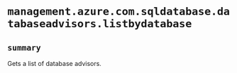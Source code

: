 # `management.azure.com.sqldatabase.databaseadvisors.listbydatabase`

## `summary`
Gets a list of database advisors.


